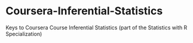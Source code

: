 # Coursera-Inferential-Statistics
Keys to Coursera Course Inferential Statistics (part of the Statistics with R Specialization)
